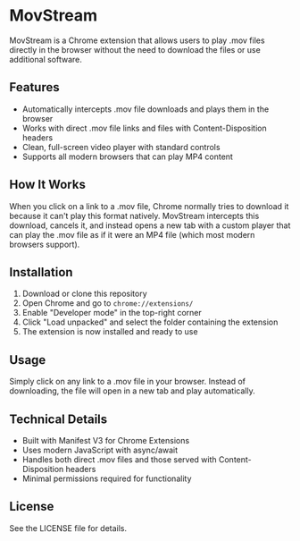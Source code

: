 # MovStream

MovStream is a Chrome extension that allows users to play .mov files directly in the browser without the need to download the files or use additional software.

## Features

- Automatically intercepts .mov file downloads and plays them in the browser
- Works with direct .mov file links and files with Content-Disposition headers
- Clean, full-screen video player with standard controls
- Supports all modern browsers that can play MP4 content

## How It Works

When you click on a link to a .mov file, Chrome normally tries to download it because it can't play this format natively. MovStream intercepts this download, cancels it, and instead opens a new tab with a custom player that can play the .mov file as if it were an MP4 file (which most modern browsers support).

## Installation

1. Download or clone this repository
2. Open Chrome and go to `chrome://extensions/`
3. Enable "Developer mode" in the top-right corner
4. Click "Load unpacked" and select the folder containing the extension
5. The extension is now installed and ready to use

## Usage

Simply click on any link to a .mov file in your browser. Instead of downloading, the file will open in a new tab and play automatically.

## Technical Details

- Built with Manifest V3 for Chrome Extensions
- Uses modern JavaScript with async/await
- Handles both direct .mov files and those served with Content-Disposition headers
- Minimal permissions required for functionality

## License

See the LICENSE file for details.
